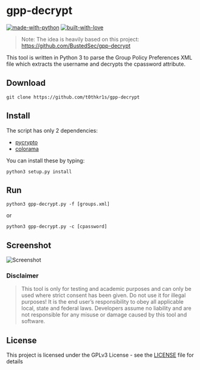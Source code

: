 # gpp-decrypt

[![made-with-python](http://forthebadge.com/images/badges/made-with-python.svg)](https://www.python.org/)
[![built-with-love](http://forthebadge.com/images/badges/built-with-love.svg)](https://gitHub.com/t0thkr1s/)

> Note: The idea is heavily based on this project: https://github.com/BustedSec/gpp-decrypt 

This tool is written in Python 3 to parse the Group Policy Preferences XML file which extracts the username and decrypts the cpassword attribute.

## Download

```
git clone https://github.com/t0thkr1s/gpp-decrypt
```

## Install

The script has only 2 dependencies:

*   [pycrypto](https://pypi.org/project/pycrypto/)
*   [colorama](https://pypi.org/project/colorama/)

You can install these by typing:

```
python3 setup.py install
```

## Run

```
python3 gpp-decrypt.py -f [groups.xml]
```
or
```
python3 gpp-decrypt.py -c [cpassword]
```

## Screenshot

![Screenshot](https://i.imgur.com/dn7tNDc.png)

### Disclaimer

> This tool is only for testing and academic purposes and can only be used where strict consent has been given. Do not use it for illegal purposes! It is the end user’s responsibility to obey all applicable local, state and federal laws. Developers assume no liability and are not responsible for any misuse or damage caused by this tool and software.

## License

This project is licensed under the GPLv3 License - see the [LICENSE](LICENSE) file for details
